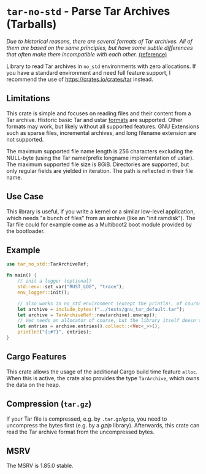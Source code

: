 # `tar-no-std` - Parse Tar Archives (Tarballs)

_Due to historical reasons, there are several formats of Tar archives. All of
them are based on the same principles, but have some subtle differences that
often make them incompatible with each other._ [(reference)](https://www.gnu.org/software/tar/manual/html_section/Formats.html)

Library to read Tar archives in `no_std` environments with zero allocations. If
you have a standard environment and need full feature support, I recommend the
use of <https://crates.io/crates/tar> instead.

## Limitations

This crate is simple and focuses on reading files and their content from a Tar
archive. Historic basic Tar and ustar [formats](https://www.gnu.org/software/tar/manual/html_section/Formats.html)
are supported. Other formats may work, but likely without all supported
features. GNU Extensions such as sparse files, incremental archives, and long
filename extension are not supported.

The maximum supported file name length is 256 characters excluding the
NULL-byte (using the Tar name/prefix longname implementation of ustar). The
maximum supported file size is 8GiB. Directories are supported, but only regular
fields are yielded in iteration. The path is reflected in their file name.

## Use Case

This library is useful, if you write a kernel or a similar low-level
application, which needs "a bunch of files" from an archive (like an
"init ramdisk"). The Tar file could for example come as a Multiboot2 boot module
provided by the bootloader.

## Example

```rust
use tar_no_std::TarArchiveRef;

fn main() {
    // init a logger (optional)
    std::env::set_var("RUST_LOG", "trace");
    env_logger::init();

    // also works in no_std environment (except the println!, of course)
    let archive = include_bytes!("../tests/gnu_tar_default.tar");
    let archive = TarArchiveRef::new(archive).unwrap();
    // Vec needs an allocator of course, but the library itself doesn't need one
    let entries = archive.entries().collect::<Vec<_>>();
    println!("{:#?}", entries);
}
```

## Cargo Features

This crate allows the usage of the additional Cargo build time feature `alloc`.
When this is active, the crate also provides the type `TarArchive`, which owns
the data on the heap.

## Compression (`tar.gz`)

If your Tar file is compressed, e.g. by `.tar.gz`/`gzip`, you need to uncompress
the bytes first (e.g. by a *gzip* library). Afterwards, this crate can read the
Tar archive format from the uncompressed bytes.

## MSRV

The MSRV is 1.85.0 stable.
